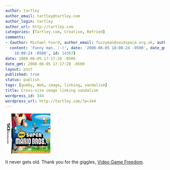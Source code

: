 ```yaml
---
author: tartley
author_email: tartley@tartley.com
author_login: tartley
author_url: http://tartley.com
categories: [Tartley.com, Creative, Refried]
comments:
- {author: Michael Foord, author_email: fuzzyman@voidspace.org.uk, author_url: 'http://www.ironpythoninaction.com',
  content: 'Funny man. :-)', date: '2008-06-05 18:00:24 -0500', date_gmt: '2008-06-05
    18:00:24 -0500', id: 14367}
date: 2008-06-05 17:17:28 -0500
date_gmt: 2008-06-05 17:17:28 -0500
layout: post
published: true
status: publish
tags: [gumby, Web, image, linking, vandalism]
title: Cross-site image linking vandalism
wordpress_id: 344
wordpress_url: http://tartley.com/?p=344
---
```


![New Super Mario Brothers... or is it?](/assets/2007/03/new-super-mario-bros.jpg)

It never gets old. Thank you for the giggles, [Video Game
Freedom](http://vgfreedom.blogspot.com/2008/06/podcast-review-new-super-mario-bros.html).
